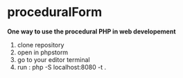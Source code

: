 # proceduralForm
**One way to use the procedural PHP in web developement**

1. clone repository
2. open in phpstorm
3. go to your editor terminal
4. run :  php -S localhost:8080 -t .
                    